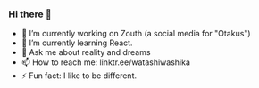 ### Hi there 👋
- 🔭 I’m currently working on Zouth (a social media for "Otakus")
- 🌱 I’m currently learning React.
- 💬 Ask me about reality and dreams
- 📫 How to reach me: linktr.ee/watashiwashika
- ⚡ Fun fact: I like to be different.
